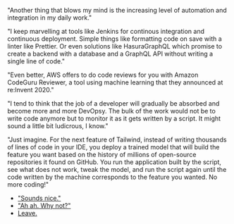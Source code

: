 "Another thing that blows my mind is the increasing level of automation and integration in my daily work."

"I keep marvelling at tools like Jenkins for continous integration and continuous deployment. Simple things like formatting code on save with a linter like Prettier. Or even solutions like HasuraGraphQL which promise to create a backend with a database and a GraphQL API without writing a single line of code."

"Even better, AWS offers to do code reviews for you with Amazon CodeGuru Reviewer, a tool using machine learning that they announced at re:Invent 2020."

"I tend to think that the job of a developer will gradually be absorbed and become more and more DevOpsy. The bulk of the work would not be to write code anymore but to monitor it as it gets written by a script. It might sound a little bit ludicrous, I know."

"Just imagine. For the next feature of Tailwind, instead of writing thousands of lines of code in your IDE, you deploy a trained model that will build the feature you want based on the history of millions of open-source repositories it found on GitHub. You run the application built by the script, see what does not work, tweak the model, and run the script again until the code written by the machine corresponds to the feature you wanted. No more coding!"

- ["Sounds nice."](questions.md)
- ["Ah ah. Why not?"](questions.md)
- [Leave.](leave.md)